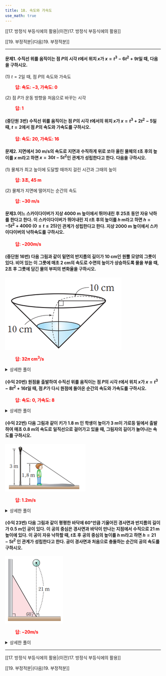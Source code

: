 ```yaml
---
title: 18. 속도와 가속도
use_math: true
---
```

[[17. 방정식 부등식에의 활용|(이전)17. 방정식 부등식에의 활용]]

[[19. 부정적분|(다음)19. 부정적분]]

***

#### 문제1. 수직선 위를 움직이는 점 $P$의 시각 $t$에서 위치 $x$가 $x=t^3-6t^2+9t$일 때, 다음을 구하시오.

(1) $t=2$일 때, 점 $P$의 속도와 가속도

**<span style="color: red;">$\qquad$답: 속도: $-3$, 가속도: $0$</span>**

(2) 점 $P$가 운동 방향을 처음으로 바꾸는 시각

**<span style="color: red;">$\qquad$답: $1$</span>**

#### (중단원 3번) 수직선 위를 움직이는 점 $P$의 시각 $t$에서의 위치 $x$가 $x=t^3+2t^2-5$일 때, $t=2$에서 점 $P$의 속도와 가속도를 구하시오.

**<span style="color: red;">$\qquad$답: 속도: $20$, 가속도: $16$</span>**

#### 문제2. 지면에서 30 m/s의 속도로 지면과 수직하게 위로 쏘아 올린 물체의 $t$초 후의 높이를 $x$ m라고 하면 $x=30t-5t^2$인 관계가 성립한다고 한다. 다음을 구하시오.

(1) 물체가 최고 높이에 도달할 때까지 걸린 시간과 그때의 높이

**<span style="color: red;">$\qquad$답: $3$초, $45$ m</span>**

(2) 물체가 지면에 떨어지는 순간의 속도

**<span style="color: red;">$\qquad$답: $-30$ m/s </span>**

#### 문제3.어느 스카이다이버가 지상 4000 m 높이에서 뛰어내린 후 25초 동안 자유 낙하를 한다고 한다. 이 스카이다이버가 뛰어내린 지 $t$초 후의 높이를 $h$ m라고 하면 $h=-5 t^2+4000\ (0\le t\le 25)$인 관계가 성립한다고 한다. 지상 2000 m 높이에서 스카이다이버의 낙하속도를 구하시오.

**<span style="color: red;">$\qquad$답: $-200$m/s</span>**


#### (중단원 16번) 다음 그림과 같이 밑면의 반지름의 길이가 10 cm인 원뿔 모양의 그릇이 있다. 비어 있는 이 그릇에 매초 2 cm의 속도로 수면의 높이가 상승하도록 물을 부을 때, 2초 후 그릇에 담긴 물의 부피의 변화율을 구하시오.

<img src="/assets/Pasted image 20231120094419.png"/>

**<span style="color: red;">$\qquad$답: $32\pi$ cm$^3$/s</span>** 

<details>
    <summary>상세한 풀이</summary>
<p><img src="/assets/Pasted image 20231120104014.png"/>
</p>
</details> 

#### (수익 20번) 원점을 출발하여 수직선 위를 움직이는 점 $P$의 시각 $t$에서 위치 $x$가 $x=t^3-8t^2+16t$일 때, 점 $P$가 다시 원점에 돌아온 순간의 속도와 가속도를 구하시오.

**<span style="color: red;">$\qquad$답: 속도: $0$, 가속도: $8$</span>**

<details>
    <summary>상세한 풀이</summary>
<p><img src="/assets/Pasted image 20231120104036.png"/>
</p>
</details> 

#### (수익 22번) 다음 그림과 같이 키가 1.8 m 인 학생이 높이가 3 m이 가로등 밑에서 출발하여 매초 0.8 m의 속도로 일직선으로 걸어가고 있을 때, 그림자의 길이가 늘어나는 속도를 구하시오.

<img src="/assets/Pasted image 20231120094754.png"/>

**<span style="color: red;">$\qquad$답: $1.2$m/s</span>**

<details>
    <summary>상세한 풀이</summary>
<p><img src="/assets/Pasted image 20231120104109.png"/>
</p>
</details> 

#### (수익 23번) 다음 그림과 같이 평평한 바닥에 $60$°만큼 기울어진 경사면과 반지름의 길이가 $0.5$ m인 공이 있다. 이 공의 중심은 경사면과 바닥이 만나는 지점에서 수직으로 $21$ m 높이에 있다. 이 공이 자유 낙하할 때, $t$초 후 공의 중심의 높이를 $h$ m라고 하면 $h=21-5t^2$ 인 관계가 성립한다고 한다. 공이 경사면과 처음으로 충돌하는 순간의 공의 속도를 구하시오.

<img src="/assets/Pasted image 20231120095056.png"/>

**<span style="color: red;">$\qquad$답: $-20$m/s</span>**

<details>
    <summary>상세한 풀이</summary>
<p><img src="/assets/Pasted image 20231120104123.png"/>
</p>
</details> 

***

[[17. 방정식 부등식에의 활용|(이전)17. 방정식 부등식에의 활용]]

[[19. 부정적분|(다음)19. 부정적분]]


